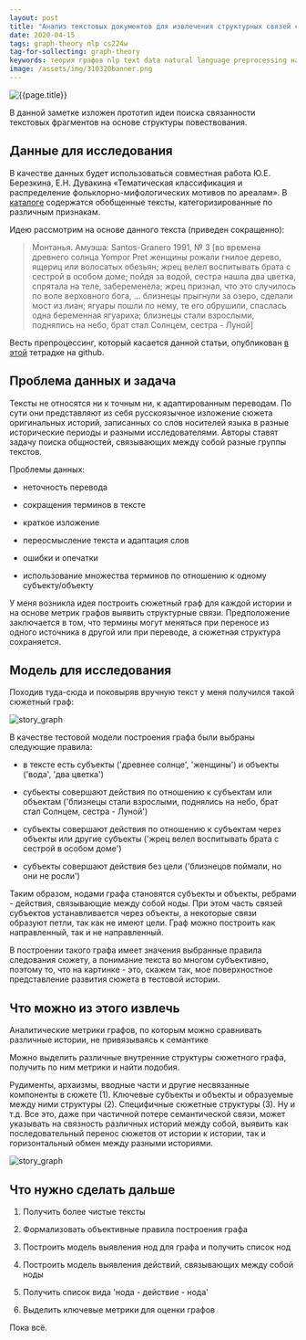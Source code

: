 ```yaml
---
layout: post
title: "Анализ текстовых документов для извлечения структурных связей с другими документами. Часть 1"
date: 2020-04-15
tags: graph-theory nlp cs224w
tag-for-sollecting: graph-theory
keywords: теория графов nlp text data natural language preprocessing направленный граф cs224w
image: /assets/img/310320banner.png
---
```


![{{page.title}}](../../..{{page.image}})

В данной заметке изложен прототип идеи поиска связанности текстовых фрагментов на основе структуры повествования.

## Данные для исследования

В качестве данных будет использоваться совместная работа Ю.Е. Березкина, Е.Н. Дувакина «Тематическая классификация и распределение фольклорно-мифологических мотивов по ареалам». В [каталоге](http://www.ruthenia.ru/folklore/berezkin/) содержатся обобщенные тексты, категоризированные по различным признакам.

Идею рассмотрим на основе данного текста (приведен сокращенно):

> Монтанья. Амуэша: Santos-Granero 1991, № 3 [во времена древнего солнца Yompor Pret женщины рожали гнилое дерево, ящериц или волосатых обезьян; жрец велел воспитывать брата с сестрой в особом доме; пойдя за водой, сестра нашла два цветка, спрятала на теле, забеременела; жрец признал, что это случилось по воле верховного бога, ... близнецы прыгнули за озеро, сделали мост из лиан; ягуары пошли по нему, те его обрушили, спаслась одна беременная ягуариха; близнецы стали взрослыми, поднялись на небо, брат стал Солнцем, сестра - Луной]

Весть препроцессинг, который касается данной статьи, опубликован [в этой](https://github.com/KonstantinKlepikov/SGmyth/blob/master/kernels/story_graph_prototype.ipynb) тетрадке на github.

## Проблема данных и задача

Тексты не относятся ни к точным ни, к адаптированным переводам. По сути они представляют из себя русскоязычное изложение сюжета оригинальных историй, записанных со слов носителей языка в разные исторические периоды и разными исследователями. Авторы ставят задачу поиска общностей, связывающих между собой разные группы текстов.

Проблемы данных:

- неточность перевода

- сокращения терминов в тексте

- краткое изложение

- переосмысление текста и адаптация слов

- ошибки и опечатки

- использование множества терминов по отношению к одному субъекту/объекту

У меня возникла идея построить сюжетный граф для каждой истории и на основе метрик графов выявить структурные связи. Предположение заключается в том, что термины могут меняться при переносе из одного источника в другой или при переводе, а сюжетная структура сохраняется.

## Модель для исследования

Походив туда-сюда и поковыряв вручную текст у меня получился такой сюжетный граф:

![story_graph](../../../assets/img/150420-01.png)

В качестве тестовой модели построения графа были выбраны следующие правила:

- в тексте есть субъекты ('древнеe солнце', 'женщины') и объекты ('вода', 'два цветка')

- субьекты совершают действия по отношению к субъектам или объектам ('близнецы стали взрослыми, поднялись на небо, брат стал Солнцем, сестра - Луной')

- субъекты совершают действия по отношению к субъектам через объекты или другие субъекты ('жрец велел воспитывать брата с сестрой в особом доме')

- субъекты совершают действия без цели ('близнецов поймали, но они не росли')

Таким образом, нодами графа становятся субъекты и объекты, ребрами - действия, связывающие между собой ноды. При этом часть связей субъектов устанавливается через объекты, а некоторые связи образуют петли, так как не имеют цели. Граф можно построить как направленный, так и не направленный.

В построении такого графа имеет значения выбранные правила следования сюжету, а понимание текста во многом субъективно, поэтому то, что на картинке - это, скажем так, мое поверхностное представление развития сюжета в тестовой истории.

## Что можно из этого извлечь

Аналитические метрики графов, по которым можно сравнивать различные истории, не привязываясь к семантике

Можно выделить различные внутренние структуры сюжетного графа, получить по ним метрики и найти подобия.

Рудименты, архаизмы, вводные части и другие несвязанные компоненты в сюжете (1). Ключевые субъекты и объекты и образуемые между ними структуры (2). Специфичные сюжетные структуры (3). Ну и т.д. Все это, даже при частичной потере семантической связи, может указывать на связность различных историй между собой, выявить как последовательный перенос сюжетов от истории к истории, так и горизонтальный обмен между разными историями.

![story_graph](../../../assets/img/150420-02.png)

## Что нужно сделать дальше

1. Получить более чистые тексты

2. Формализовать объективные правила построения графа

3. Построить модель выявления нод для графа и получить список нод

4. Построить модель выявления действий, связывающих между собой ноды

5. Получить список вида 'нода - действие - нода'

6. Выделить ключевые метрики для оценки графов

Пока всё.

